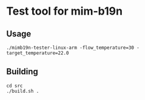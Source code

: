 # Test tool for mim-b19n

## Usage

```shell
./mimb19n-tester-linux-arm -flow_temperature=30 -target_temperature=22.0
```

## Building

```shell
cd src
./build.sh .
```